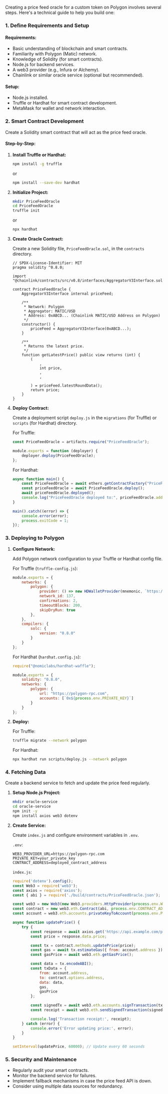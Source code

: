 Creating a price feed oracle for a custom token on Polygon involves several steps. Here's a technical guide to help you build one:

### 1. **Define Requirements and Setup**

#### Requirements:
- Basic understanding of blockchain and smart contracts.
- Familiarity with Polygon (Matic) network.
- Knowledge of Solidity (for smart contracts).
- Node.js for backend services.
- A web3 provider (e.g., Infura or Alchemy).
- Chainlink or similar oracle service (optional but recommended).

#### Setup:
- Node.js installed.
- Truffle or Hardhat for smart contract development.
- MetaMask for wallet and network interaction.

### 2. **Smart Contract Development**

Create a Solidity smart contract that will act as the price feed oracle.

#### Step-by-Step:

1. **Install Truffle or Hardhat:**

   ```bash
   npm install -g truffle
   ```

   or

   ```bash
   npm install --save-dev hardhat
   ```

2. **Initialize Project:**

   ```bash
   mkdir PriceFeedOracle
   cd PriceFeedOracle
   truffle init
   ```

   or

   ```bash
   npx hardhat
   ```

3. **Create Oracle Contract:**

   Create a new Solidity file, `PriceFeedOracle.sol`, in the `contracts` directory.

   ```solidity
   // SPDX-License-Identifier: MIT
   pragma solidity ^0.8.0;

   import "@chainlink/contracts/src/v0.8/interfaces/AggregatorV3Interface.sol";

   contract PriceFeedOracle {
       AggregatorV3Interface internal priceFeed;

       /**
        * Network: Polygon
        * Aggregator: MATIC/USD
        * Address: 0xABCD... (Chainlink MATIC/USD Address on Polygon)
        */
       constructor() {
           priceFeed = AggregatorV3Interface(0xABCD...);
       }

       /**
        * Returns the latest price.
        */
       function getLatestPrice() public view returns (int) {
           (
               , 
               int price,
               ,
               ,
               
           ) = priceFeed.latestRoundData();
           return price;
       }
   }
   ```

4. **Deploy Contract:**

   Create a deployment script `deploy.js` in the `migrations` (for Truffle) or `scripts` (for Hardhat) directory.

   For Truffle:
   ```javascript
   const PriceFeedOracle = artifacts.require("PriceFeedOracle");

   module.exports = function (deployer) {
       deployer.deploy(PriceFeedOracle);
   };
   ```

   For Hardhat:
   ```javascript
   async function main() {
       const PriceFeedOracle = await ethers.getContractFactory("PriceFeedOracle");
       const priceFeedOracle = await PriceFeedOracle.deploy();
       await priceFeedOracle.deployed();
       console.log("PriceFeedOracle deployed to:", priceFeedOracle.address);
   }

   main().catch((error) => {
       console.error(error);
       process.exitCode = 1;
   });
   ```

### 3. **Deploying to Polygon**

1. **Configure Network:**

   Add Polygon network configuration to your Truffle or Hardhat config file.

   For Truffle (`truffle-config.js`):
   ```javascript
   module.exports = {
       networks: {
           polygon: {
               provider: () => new HDWalletProvider(mnemonic, `https://polygon-rpc.com`),
               network_id: 137,
               confirmations: 2,
               timeoutBlocks: 200,
               skipDryRun: true
           },
       },
       compilers: {
           solc: {
               version: "0.8.0"
           }
       }
   };
   ```

   For Hardhat (`hardhat.config.js`):
   ```javascript
   require("@nomiclabs/hardhat-waffle");

   module.exports = {
       solidity: "0.8.0",
       networks: {
           polygon: {
               url: "https://polygon-rpc.com",
               accounts: [`0x${process.env.PRIVATE_KEY}`]
           }
       }
   };
   ```

2. **Deploy:**

   For Truffle:
   ```bash
   truffle migrate --network polygon
   ```

   For Hardhat:
   ```bash
   npx hardhat run scripts/deploy.js --network polygon
   ```

### 4. **Fetching Data**

Create a backend service to fetch and update the price feed regularly.

1. **Setup Node.js Project:**

   ```bash
   mkdir oracle-service
   cd oracle-service
   npm init -y
   npm install axios web3 dotenv
   ```

2. **Create Service:**

   Create `index.js` and configure environment variables in `.env`.

   `.env`:
   ```env
   WEB3_PROVIDER_URL=https://polygon-rpc.com
   PRIVATE_KEY=your_private_key
   CONTRACT_ADDRESS=deployed_contract_address
   ```

   `index.js`:
   ```javascript
   require('dotenv').config();
   const Web3 = require('web3');
   const axios = require('axios');
   const { abi } = require('./build/contracts/PriceFeedOracle.json');

   const web3 = new Web3(new Web3.providers.HttpProvider(process.env.WEB3_PROVIDER_URL));
   const contract = new web3.eth.Contract(abi, process.env.CONTRACT_ADDRESS);
   const account = web3.eth.accounts.privateKeyToAccount(process.env.PRIVATE_KEY);

   async function updatePrice() {
       try {
           const response = await axios.get('https://api.example.com/price'); // Replace with your price API
           const price = response.data.price;

           const tx = contract.methods.updatePrice(price);
           const gas = await tx.estimateGas({ from: account.address });
           const gasPrice = await web3.eth.getGasPrice();

           const data = tx.encodeABI();
           const txData = {
               from: account.address,
               to: contract.options.address,
               data: data,
               gas,
               gasPrice
           };

           const signedTx = await web3.eth.accounts.signTransaction(txData, process.env.PRIVATE_KEY);
           const receipt = await web3.eth.sendSignedTransaction(signedTx.rawTransaction);

           console.log('Transaction receipt:', receipt);
       } catch (error) {
           console.error('Error updating price:', error);
       }
   }

   setInterval(updatePrice, 60000); // Update every 60 seconds
   ```

### 5. **Security and Maintenance**

- Regularly audit your smart contracts.
- Monitor the backend service for failures.
- Implement fallback mechanisms in case the price feed API is down.
- Consider using multiple data sources for redundancy.

